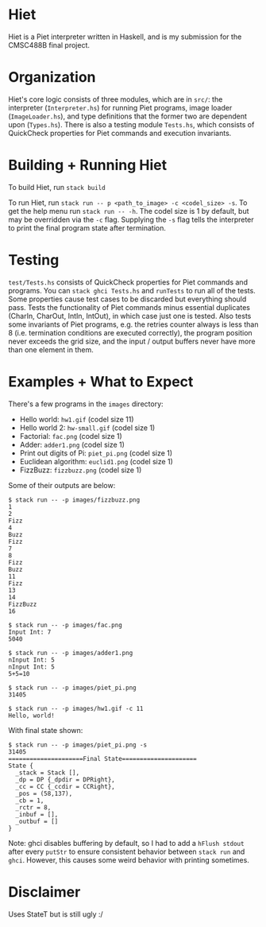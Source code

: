 # Hiet

Hiet is a Piet interpreter written in Haskell, and is my submission for the CMSC488B final project.

# Organization

Hiet's core logic consists of three modules, which are in `src/`: the interpreter (`Interpreter.hs`) for running Piet programs, image loader (`ImageLoader.hs`), and type definitions that the former two are dependent upon (`Types.hs`).  There is also a testing module `Tests.hs`, which consists of QuickCheck properties for Piet commands and execution invariants.

# Building + Running Hiet

To build Hiet, run `stack build`

To run Hiet, run `stack run -- p <path_to_image> -c <codel_size> -s`. To get the help menu run `stack run -- -h`.  The codel size is 1 by default, but may be overridden via the `-c` flag.  Supplying the `-s` flag tells the interpreter to print the final program state after termination.

# Testing

`test/Tests.hs` consists of QuickCheck properties for Piet commands and programs.  You can `stack ghci Tests.hs` and `runTests` to run all of the tests.  Some properties cause test cases to be discarded but everything should pass.  Tests the functionality of Piet commands minus essential duplicates (CharIn, CharOut, IntIn, IntOut), in which case just one is tested.  Also tests some invariants of Piet programs, e.g. the retries counter always is less than 8 (i.e. termination conditions are executed correctly), the program position never exceeds the grid size, and the input / output buffers never have more than one element in them.

# Examples + What to Expect

There's a few programs in the `images` directory:
* Hello world: `hw1.gif` (codel size 11)
* Hello world 2: `hw-small.gif` (codel size 1)
* Factorial: `fac.png` (codel size 1)
* Adder: `adder1.png` (codel size 1)
* Print out digits of Pi: `piet_pi.png` (codel size 1)
* Euclidean algorithm: `euclid1.png` (codel size 1)
* FizzBuzz: `fizzbuzz.png` (codel size 1)

Some of their outputs are below:

```
$ stack run -- -p images/fizzbuzz.png 
1
2
Fizz
4
Buzz
Fizz
7
8
Fizz
Buzz
11
Fizz
13
14
FizzBuzz
16
```

```
$ stack run -- -p images/fac.png 
Input Int: 7
5040
```

```
$ stack run -- -p images/adder1.png 
nInput Int: 5
nInput Int: 5
5+5=10
```

```
$ stack run -- -p images/piet_pi.png 
31405
```

```
$ stack run -- -p images/hw1.gif -c 11
Hello, world!
```

With final state shown:
```
$ stack run -- -p images/piet_pi.png -s
31405
=====================Final State=====================
State {
  _stack = Stack [],
  _dp = DP {_dpdir = DPRight},
  _cc = CC {_ccdir = CCRight},
  _pos = (58,137),
  _cb = 1,
  _rctr = 8,
  _inbuf = [],
  _outbuf = []
}

```

Note: ghci disables buffering by default, so I had to add a `hFlush stdout` after every `putStr` to ensure consistent behavior between `stack run` and `ghci`.  However, this causes some weird behavior with printing sometimes.

# Disclaimer

Uses StateT but is still ugly :/
